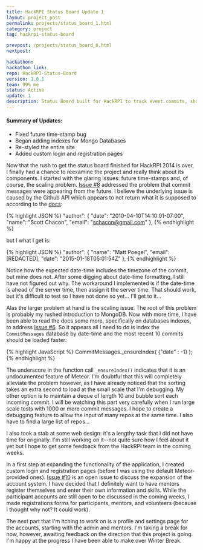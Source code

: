 ```yaml
---
title: HackRPI Status Board Update 1
layout: project_post
permalink: projects/status_board_1.html
category: project
tag: hackrpi-status-board

prevpost: /projects/status_board_0.html
nextpost:

hackathon:
hackathon_link:
repo: HackRPI-Status-Board
version: 1.0.1
team: 99% me
status: Active
update: 1
description: Status Board built for HackRPI to track event commits, show event announcements, and provide a mentoring system.
---
```


#### Summary of Updates:

* Fixed future time-stamp bug
* Began adding indexes for Mongo Databases
* Re-styled the entire site
* Added custom login and registration pages

Now that the rush to get the status board finished for HackRPI 2014 is over, I finally had a chance to reexamine the project and really think about its components. I started with the glaring issues: future time-stamps and, of course, the scaling problem. [Issue #8](https://github.com/mpoegel/HackRPI-Status-Board/issues/8) addressed the problem that commit messages were appearing from the future. I believe the underlying issue is caused by the Github API which appears to not return what it is supposed to according to the [docs](https://developer.github.com/v3/git/commits/):

{% highlight JSON %}
"author": {
    "date": "2010-04-10T14:10:01-07:00",
    "name": "Scott Chacon",
    "email": "schacon@gmail.com"
  },
{% endhighlight %}

but I what I get is:

{% highlight JSON %}
"author": {
        "name": "Matt Poegel",
        "email": [REDACTED],
        "date": "2015-01-18T05:01:54Z"
      },
{% endhighlight %}

Notice how the expected date-time includes the timezone of the commit, but mine does not. After some digging about date-time formatting, I still have not figured out why. The workaround I implemented is if the date-time is ahead of the server time, then assign it the server time. That should work, but it's difficult to test so I have not done so yet... I'll get to it...

Alas the larger problem at hand is the scaling issue. The root of this problem is probably my rushed introduction to MongoDB. Now with more time, I have been able to read the docs some more, specifically on databases indexes, to address [Issue #6](https://github.com/mpoegel/HackRPI-Status-Board/issues/6). So it appears all I need to do is index the `CommitMessages` database by date-time and the most recent 10 commits should be loaded faster:

{% highlight JavaScript %}
CommitMessages._ensureIndex( {"date" : -1} );
{% endhighlight %}

The underscore in the function call `_ensureIndex()` indicates that it is an undocumented feature of Meteor. I'm doubtful that this will completely alleviate the problem however, as I have already noticed that the sorting takes an extra second to load at the small scale that I'm debugging. My other option is to maintain a deque of length 10 and bubble sort each incoming commit. I will be watching this part very carefully when I run large scale tests with 1000 or more commit messages. I hope to create a debugging feature to allow the input of many repos at the same time. I also have to find a large list of repos...

I also took a stab at some web design: it's a lengthy task that I did not have time for originally. I'm still working on it--not quite sure how I feel about it yet but I hope to get some feedback from the HackRPI team in the coming weeks.

In a first step at expanding the functionality of the application, I created custom login and registration pages (before I was using the default Meteor-provided ones). [Issue #10](https://github.com/mpoegel/HackRPI-Status-Board/issues/10) is an open issue to discuss the expansion of the account system. I have decided that I definitely want to have mentors register themselves and enter their own information and skills. While the participant accounts are still open to be discussed in the coming weeks, I made registrations forms for participants, mentors, and volunteers (because I thought why not? It could work).

The next part that I'm itching to work on is a profile and settings page for the accounts, starting with the admin and mentors. I'm taking a break for now, however, awaiting feedback on the direction that this project is going. I'm happy at the progress I have been able to make over Winter Break.
